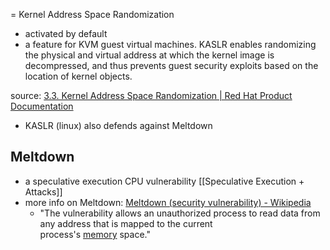 = Kernel Address Space Randomization
- activated by default
- a feature for KVM guest virtual machines. KASLR enables randomizing the physical and virtual address at which the kernel image is decompressed, and thus prevents guest security exploits based on the location of kernel objects.

source: [3.3. Kernel Address Space Randomization | Red Hat Product Documentation](https://docs.redhat.com/en/documentation/red_hat_enterprise_linux/7/html/virtualization_security_guide/sect-virtualization_security_guide-guest_security-kaslr#sect-virtualization_security_guide-guest_security-KASLR)

- KASLR (linux) also defends against Meltdown

## Meltdown 
- a speculative execution CPU vulnerability [[Speculative Execution + Attacks]]
- more info on Meltdown: [Meltdown (security vulnerability) - Wikipedia](https://en.wikipedia.org/wiki/Meltdown_(security_vulnerability))
	- "The vulnerability allows an unauthorized process to read data from any address that is mapped to the current process's [memory](https://en.wikipedia.org/wiki/Virtual_memory "Virtual memory") space."